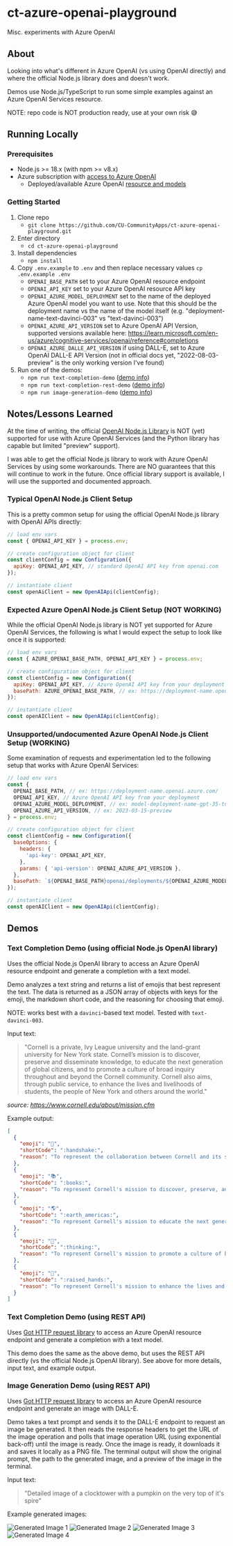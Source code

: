 # ct-azure-openai-playground

Misc. experiments with Azure OpenAI

## About

Looking into what's different in Azure OpenAI (vs using OpenAI directly) and where the official Node.js library does and doesn't work.

Demos use Node.js/TypeScript to run some simple examples against an Azure OpenAI Services resource.

NOTE: repo code is NOT production ready, use at your own risk :sweat_smile:

## Running Locally

### Prerequisites

- Node.js >= 18.x (with npm >= v8.x)
- Azure subscription with [access to Azure OpenAI](https://learn.microsoft.com/en-us/azure/cognitive-services/openai/overview#how-do-i-get-access-to-azure-openai)
  - Deployed/available Azure OpenAI [resource and models](https://learn.microsoft.com/en-us/azure/cognitive-services/openai/how-to/create-resource?pivots=web-portal)

### Getting Started

1. Clone repo
    - `git clone https://github.com/CU-CommunityApps/ct-azure-openai-playground.git`
1. Enter directory
    - `cd ct-azure-openai-playground`
1. Install dependencies
    - `npm install`
1. Copy `.env.example` to `.env` and then replace necessary values `cp .env.example .env`
    - `OPENAI_BASE_PATH` set to your Azure OpenAI resource endpoint
    - `OPENAI_API_KEY` set to your Azure OpenAI resource API key
    - `OPENAI_AZURE_MODEL_DEPLOYMENT` set to the name of the deployed Azure OpenAI model you want to use. Note that this should be the deployment name vs the name of the model itself (e.g. "deployment-name-text-davinci-003" vs "text-davinci-003")
    - `OPENAI_AZURE_API_VERSION` set to Azure OpenAI API Version, supported versions available here: <https://learn.microsoft.com/en-us/azure/cognitive-services/openai/reference#completions>
    - `OPENAI_AZURE_DALLE_API_VERSION` if using DALL-E, set to Azure OpenAI DALL-E API Version (not in official docs yet, "2022-08-03-preview" is the only working version I've found)
1. Run one of the demos:
    - `npm run text-completion-demo` ([demo info](#text-completion-demo-using-official-nodejs-openai-library))
    - `npm run text-completion-rest-demo` ([demo info](#text-completion-demo-using-rest-api))
    - `npm run image-generation-demo` ([demo info](#image-generation-demo-using-rest-api))

## Notes/Lessons Learned

At the time of writing, the official [OpenAI Node.js Library](https://github.com/openai/openai-node) is NOT (yet)
supported for use with Azure OpenAI Services (and the Python library has capable but limited "preview" support).

I was able to get the official Node.js library to work with Azure OpenAI Services by using some workarounds. There are
NO guarantees that this will continue to work in the future. Once official library support is available, I will use
the supported and documented approach.

### Typical OpenAI Node.js Client Setup

This is a pretty common setup for using the official OpenAI Node.js library with OpenAI APIs directly:

```javascript
// load env vars
const { OPENAI_API_KEY } = process.env;

// create configuration object for client
const clientConfig = new Configuration({
  apiKey: OPENAI_API_KEY, // standard OpenAI API key from openai.com
});

// instantiate client
const openAiClient = new OpenAIApi(clientConfig);
```

### Expected Azure OpenAI Node.js Client Setup (NOT WORKING)

While the official OpenAI Node.js library is NOT yet supported for Azure OpenAI Services, the following is what I would
expect the setup to look like once it is supported:

```javascript
// load env vars
const { AZURE_OPENAI_BASE_PATH, OPENAI_API_KEY } = process.env;

// create configuration object for client
const clientConfig = new Configuration({
  apiKey: OPENAI_API_KEY, // Azure OpenAI API key from your deployment
  basePath: AZURE_OPENAI_BASE_PATH, // ex: https://deployment-name.openai.azure.com/
});

// instantiate client
const openAIClient = new OpenAIApi(clientConfig);
```

### Unsupported/undocumented Azure OpenAI Node.js Client Setup (WORKING)

Some examination of requests and experimentation led to the following setup that works with Azure OpenAI Services:

```javascript
// load env vars
const {
  OPENAI_BASE_PATH, // ex: https://deployment-name.openai.azure.com/
  OPENAI_API_KEY, // Azure OpenAI API key from your deployment
  OPENAI_AZURE_MODEL_DEPLOYMENT, // ex: model-deployment-name-gpt-35-turbo-0301 (when you deploy a model you give it's deployment a name, use that here vs the model name itself)
  OPENAI_AZURE_API_VERSION, // ex: 2023-03-15-preview
} = process.env;

// create configuration object for client
const clientConfig = new Configuration({
  baseOptions: {
    headers: {
      'api-key': OPENAI_API_KEY,
    },
    params: { 'api-version': OPENAI_AZURE_API_VERSION },
  },
  basePath: `${OPENAI_BASE_PATH}openai/deployments/${OPENAI_AZURE_MODEL_DEPLOYMENT}`,
});

// instantiate client
const openAIClient = new OpenAIApi(clientConfig);
```

## Demos

### Text Completion Demo (using official Node.js OpenAI library)

Uses the official Node.js OpenAI library to access an Azure OpenAI resource endpoint and generate a completion with a text model.

Demo analyzes a text string and returns a list of emojis that best represent the text. The data is returned as a JSON array of objects
with keys for the emoji, the markdown short code, and the reasoning for choosing that emoji.

NOTE: works best with a `davinci`-based text model. Tested with `text-davinci-003`.

Input text:
> "Cornell is a private, Ivy League university and the land-grant university for New York state. Cornell’s mission is to discover, preserve and disseminate knowledge, to educate the next generation of global citizens, and to promote a culture of broad inquiry throughout and beyond the Cornell community. Cornell also aims, through public service, to enhance the lives and livelihoods of students, the people of New York and others around the world."

_source: <https://www.cornell.edu/about/mission.cfm>_

Example output:

```json
[
  {
    "emoji": "🤝",
    "shortCode": ":handshake:",
    "reason": "To represent the collaboration between Cornell and its students, the people of New York, and others around the world."
  },
  {
    "emoji": "📚",
    "shortCode": ":books:",
    "reason": "To represent Cornell's mission to discover, preserve, and disseminate knowledge."
  },
  {
    "emoji": "🌎",
    "shortCode": ":earth_americas:",
    "reason": "To represent Cornell's mission to educate the next generation of global citizens."
  },
  {
    "emoji": "🤔",
    "shortCode": ":thinking:",
    "reason": "To represent Cornell's mission to promote a culture of broad inquiry."
  },
  {
    "emoji": "🙌",
    "shortCode": ":raised_hands:",
    "reason": "To represent Cornell's mission to enhance the lives and livelihoods of its students."
  }
]
```

### Text Completion Demo (using REST API)

Uses [Got HTTP request library](https://github.com/sindresorhus/got) to access an Azure OpenAI resource endpoint and generate
a completion with a text model.

This demo does the same as the above demo, but uses the REST API directly (vs the official Node.js OpenAI library). See above
for more details, input text, and example output.

### Image Generation Demo (using REST API)

Uses [Got HTTP request library](https://github.com/sindresorhus/got) to access an Azure OpenAI resource endpoint and generate an
image with DALL-E.

Demo takes a text prompt and sends it to the DALL-E endpoint to request an image be generated. It then reads the response headers
to get the URL of the image operation and polls that image operation URL (using exponential back-off) until the image is ready.
Once the image is ready, it downloads it and saves it locally as a PNG file. The terminal output will show the original prompt,
the path to the generated image, and a preview of the image in the terminal.

Input text:
> "Detailed image of a clocktower with a pumpkin on the very top of it's spire"

Example generated images:

![Generated Image 1](./src/dall-e-image-rest/generated-images/thumbnails/30a51b59-5613-41c0-b052-af2d9c47035c1683144799.jpg) ![Generated Image 2](./src/dall-e-image-rest/generated-images/thumbnails/5812c9b8-02b7-4fb3-b30c-67d7ed0206321683144799.jpg)
![Generated Image 3](./src/dall-e-image-rest/generated-images/thumbnails/59890c0f-d9e8-4c27-ba87-5e1a40d9d22d1683144799.jpg) ![Generated Image 4](./src/dall-e-image-rest/generated-images/thumbnails/bc85ca68-be67-4152-bd5d-85e62656bf4c1683144799.jpg)
